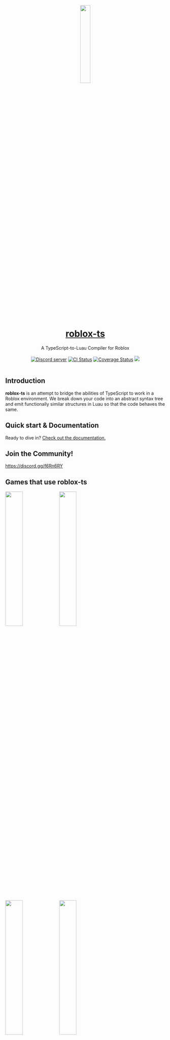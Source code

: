 <div align="center"><img width=25% src="https://i.imgur.com/yCjHmng.png"></div>
<h1 align="center"><a href="https://roblox-ts.com">roblox-ts</a></h1>
<div align="center">A TypeScript-to-Luau Compiler for Roblox</div>
<br>
<div align="center">
	<a href="https://discord.gg/f6Rn6RY"><img src="https://discordapp.com/api/guilds/476080952636997633/embed.png" alt="Discord server" /></a>
	<a href="https://github.com/roblox-ts/roblox-ts/actions"><img src="https://github.com/roblox-ts/roblox-ts/workflows/CI/badge.svg" alt="CI Status" /></a>
	<a href="https://coveralls.io/github/roblox-ts/roblox-ts?branch=master"><img src="https://coveralls.io/repos/github/roblox-ts/roblox-ts/badge.svg?branch=master" alt="Coverage Status" /></a>
	<a href="https://www.npmjs.com/package/roblox-ts"><img src="https://badge.fury.io/js/roblox-ts.svg"></a>
</div>
<div>&nbsp;</div>

## Introduction

**roblox-ts** is an attempt to bridge the abilities of TypeScript to work in a Roblox environment. We break down your code into an abstract syntax tree and emit functionally similar structures in Luau so that the code behaves the same.

## Quick start & Documentation

Ready to dive in? [Check out the documentation.](https://roblox-ts.com/docs)

## Join the Community!

https://discord.gg/f6Rn6RY

## Games that use roblox-ts

<a href="https://www.roblox.com/games/4872321990"><img width=32.9% src="https://i.imgur.com/pkuQfdG.png"></a>
<a href="https://www.roblox.com/games/6872265039"><img width=32.9% src="https://i.imgur.com/S2x5isG.png"></a>
<a href="https://www.roblox.com/games/5414779423"><img width=32.9% src="https://i.imgur.com/5GTAGqt.png"></a>
<a href="https://www.roblox.com/games/2184151436"><img width=32.9% src="https://i.imgur.com/JSFPTA0.png"></a>
<a href="https://www.roblox.com/games/3759927663"><img width=32.9% src="https://i.imgur.com/OAmrsuz.png"></a>
<a href="https://www.roblox.com/games/841531820"><img width=32.9% src="https://i.imgur.com/KFUgqsV.png"></a>

